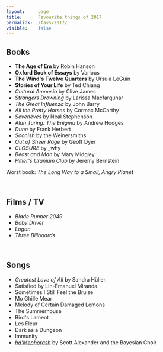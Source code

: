 ```yaml
---
layout:     page
title:      Favourite things of 2017
permalink:  /favs/2017/
visible:    false
---
```


## Books

* **The Age of Em** by Robin Hanson
* **Oxford Book of Essays** by Various
* **The Wind's Twelve Quarters** by Ursula LeGuin
* **Stories of Your Life** by Ted Chiang
* _Cultural Amnesia_ by Clive James
* _Strangers Drowning_ by Larissa Macfarquhar
* _The Great Influenza_ by John Barry
* _All the Pretty Horses_ by Cormac McCarthy
* _Seveneves_ by Neal Stephenson
* _Alan Turing: The Enigma_ by Andrew Hodges
* _Dune_ by Frank Herbert
* _Soonish_ by the Weinersmiths
* _Out of Sheer Rage_ by Geoff Dyer
* _CLOSURE_ by \_why
* _Beast and Man_ by Mary Midgley
* _Hitler's Uranium Club_ by Jeremy Bernstein.

Worst book: _The Long Way to a Small, Angry Planet_

<br>

## Films / TV

* _Blade Runner 2049_
* _Baby Driver_
* _Logan_
* _Three Billboards_

<br>

## Songs

* _Greatest Love of All_ by Sandra Hüller.
* Satisfied by Lin-Emanuel Miranda.
* Sometimes I Still Feel the Bruise
* Mo Ghille Mear
* Melody of Certain Damaged Lemons
* The Summerhouse
* Bird's Lament
* Les Fleur
* Dark as a Dungeon
* Immunity
* _[ha'Mephorash](https://www.youtube.com/watch?v=UXOH1a1h_IA)_ by Scott Alexander and the Bayesian Choir
